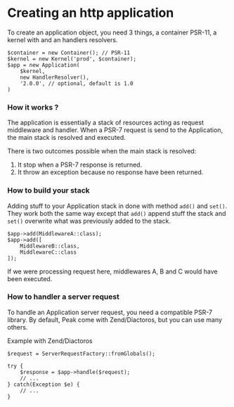 # Creating an http application

To create an application object, you need 3 things, a container PSR-11, a kernel with and an handlers resolvers.

```
$container = new Container(); // PSR-11
$kernel = new Kernel('prod', $container);
$app = new Application(
    $kernel,
    new HandlerResolver(),
    '2.0.0', // optional, default is 1.0
)
```


### How it works ?

The application is essentially a stack of resources acting as request middleware and handler. 
When a PSR-7 request is send to the Application, the main stack is resolved and executed. 

There is two outcomes possible when the main stack is resolved:
 
1. It stop when a PSR-7 response is returned.
2. It throw an exception because no response have been returned.

### How to build your stack

Adding stuff to your Application stack in done with method `add()` and `set()`.
They work both the same way except that `add()` append stuff the stack and  `set()` overwrite what was previously added to the stack.

``` 
$app->add(MiddlewareA::class);
$app->add([
    MiddlewareB::class, 
    MiddlewareC::class
]);
```
If we were processing request here, middlewares A, B and C would have been executed.

### How to handler a server request 

To handle an Application server request, you need a compatible PSR-7 library. By default, Peak come with Zend/Diactoros, but you can use many others.

Example with Zend/Diactoros
```
$request = ServerRequestFactory::fromGlobals();

try {
    $response = $app->handle($request);
    // ...
} catch(Exception $e) {
    // ...
}
```


    




